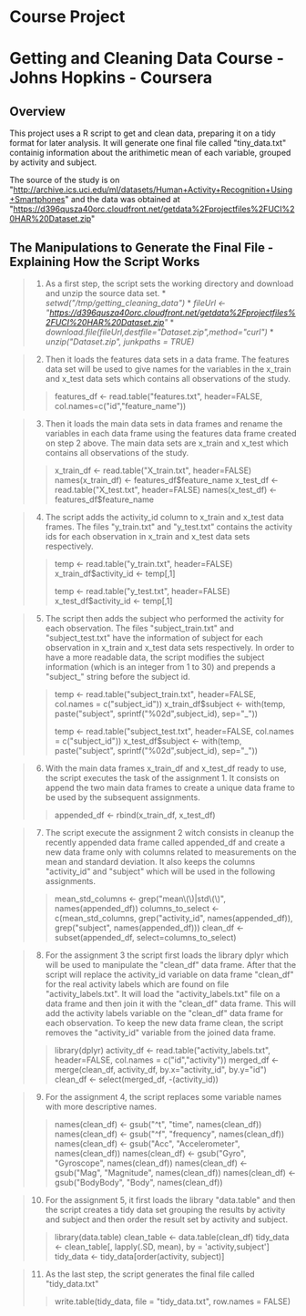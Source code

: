 # Course Project
# Getting and Cleaning Data Course - Johns Hopkins - Coursera

## Overview
This project uses a R script to get and clean data, preparing it on a tidy format for later analysis. It will generate one final file called "tiny_data.txt" containig information about the arithimetic mean of each variable, grouped by activity and subject.

The source of the study is on "http://archive.ics.uci.edu/ml/datasets/Human+Activity+Recognition+Using+Smartphones" and the data was obtained at "https://d396qusza40orc.cloudfront.net/getdata%2Fprojectfiles%2FUCI%20HAR%20Dataset.zip"


## The Manipulations to Generate the Final File - Explaining How the Script Works

> 1. As a first step, the script sets the working directory and download and unzip the source data set.
    * *setwd("/tmp/getting_cleaning_data")*
    * *fileUrl <- "https://d396qusza40orc.cloudfront.net/getdata%2Fprojectfiles%2FUCI%20HAR%20Dataset.zip"*
    * *download.file(fileUrl,destfile="Dataset.zip",method="curl")*
    * *unzip("Dataset.zip", junkpaths = TRUE)*


> 2. Then it loads the features data sets in a data frame. The features data set will be used to give names for the variables in the x_train and x_test data sets which contains all observations of the study. 
>> features_df <- read.table("features.txt", header=FALSE, col.names=c("id","feature_name"))


> 3. Then it loads the main data sets in data frames and rename the variables in each data frame using the features data frame created on step 2 above. The main data sets are x_train and x_test which contains all observations of the study. 
>> x_train_df <- read.table("X_train.txt", header=FALSE)
>> names(x_train_df) <- features_df$feature_name
>> x_test_df <- read.table("X_test.txt", header=FALSE)
>> names(x_test_df) <- features_df$feature_name


> 4. The script adds the activity_id column to x_train and x_test data frames. The files "y_train.txt" and "y_test.txt" contains the activity ids for each observation in x_train and x_test data sets respectively.
>> temp <- read.table("y_train.txt", header=FALSE)
>> x_train_df$activity_id <- temp[,1]
>> 
>> temp <- read.table("y_test.txt", header=FALSE)
>> x_test_df$activity_id <- temp[,1]


> 5. The script then adds the subject who performed the activity for each observation. The files "subject_train.txt" and "subject_test.txt" have the information of subject for each observation in x_train and x_test data sets respectively. In order to have a more readable data, the script modifies the subject information (which is an integer from 1 to 30) and prepends a "subject_" string before the subject id.
>> temp <- read.table("subject_train.txt", header=FALSE, col.names = c("subject_id"))
>> x_train_df$subject <- with(temp, paste("subject", sprintf("%02d",subject_id), sep="_"))
>> 
>> temp <- read.table("subject_test.txt", header=FALSE, col.names = c("subject_id"))
>> x_test_df$subject <- with(temp, paste("subject", sprintf("%02d",subject_id), sep="_"))


> 6. With the main data frames x_train_df and x_test_df ready to use, the script executes the task of the assignment 1. It consists on append the two main data frames to create a unique data frame to be used by the subsequent assignments.
>> appended_df <- rbind(x_train_df, x_test_df)


> 7. The script execute the assignment 2 witch consists in cleanup the recently appended data frame called appended_df and create a new data frame only with columns related to measurements on the mean and standard deviation. It also keeps the columns "activity_id" and "subject" which will be used in the following assignments.
>> mean_std_columns <- grep("mean\\(\\)|std\\(\\)", names(appended_df))
>> columns_to_select <- c(mean_std_columns, grep("activity_id", names(appended_df)), grep("subject", names(appended_df)))
>> clean_df <- subset(appended_df, select=columns_to_select)


> 8. For the assignment 3 the script first loads the library dplyr which will be used to manipulate the "clean_df" data frame. After that the script will replace the activity_id variable on data frame "clean_df" for the real activity labels which are found on file "activity_labels.txt". It will load the "activity_labels.txt" file on a data frame and then join it with the "clean_df" data frame. This will add the activity labels variable on the "clean_df" data frame for each observation. To keep the new data frame clean, the script removes the "activity_id" variable from the joined data frame.
>> library(dplyr)
>> activity_df <- read.table("activity_labels.txt", header=FALSE, col.names = c("id","activity"))
>> merged_df <- merge(clean_df, activity_df, by.x="activity_id", by.y="id")
>> clean_df <- select(merged_df, -(activity_id))


> 9. For the assignment 4, the script replaces some variable names with more descriptive names.
>> names(clean_df) <- gsub("^t", "time", names(clean_df))
>> names(clean_df) <- gsub("^f", "frequency", names(clean_df))
>> names(clean_df) <- gsub("Acc", "Accelerometer", names(clean_df))
>> names(clean_df) <- gsub("Gyro", "Gyroscope", names(clean_df))
>> names(clean_df) <- gsub("Mag", "Magnitude", names(clean_df))
>> names(clean_df) <- gsub("BodyBody", "Body", names(clean_df))


> 10. For the assignment 5, it first loads the library "data.table" and then the script creates a tidy data set grouping the results by activity and subject and then order the result set by activity and subject.
>> library(data.table)
>> clean_table <- data.table(clean_df)
>> tidy_data <- clean_table[, lapply(.SD, mean), by = 'activity,subject']
>> tidy_data <- tidy_data[order(activity, subject)]


> 11. As the last step, the script generates the final file called "tidy_data.txt"
>> write.table(tidy_data, file = "tidy_data.txt", row.names = FALSE)